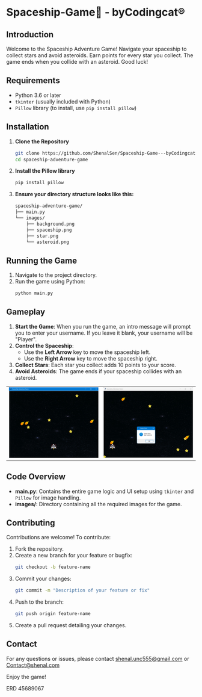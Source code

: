 # Spaceship-Game🚀 - byCodingcat® 

## Introduction
Welcome to the Spaceship Adventure Game! Navigate your spaceship to collect stars and avoid asteroids. Earn points for every star you collect. The game ends when you collide with an asteroid. Good luck!

## Requirements
- Python 3.6 or later
- `tkinter` (usually included with Python)
- `Pillow` library (to install, use `pip install pillow`)

## Installation
1. **Clone the Repository**
    ```bash
    git clone https://github.com/ShenalSen/Spaceship-Game---byCodingcat.git
    cd spaceship-adventure-game
    ```

2. **Install the Pillow library**
    ```bash
    pip install pillow
    ```

3. **Ensure your directory structure looks like this:**
    ```
    spaceship-adventure-game/
    ├── main.py
    └── images/
        ├── background.png
        ├── spaceship.png
        ├── star.png
        └── asteroid.png
    ```

## Running the Game
1. Navigate to the project directory.
2. Run the game using Python:
    ```bash
    python main.py
    ```

## Gameplay
1. **Start the Game**: When you run the game, an intro message will prompt you to enter your username. If you leave it blank, your username will be "Player".
2. **Control the Spaceship**:
    - Use the **Left Arrow** key to move the spaceship left.
    - Use the **Right Arrow** key to move the spaceship right.
3. **Collect Stars**: Each star you collect adds 10 points to your score.
4. **Avoid Asteroids**: The game ends if your spaceship collides with an asteroid.
   
<table>
  <tr>
    <td><img src="https://github.com/ShenalSen/Spaceship-Game---byCodingcat/blob/main/Screenshots/1.png" alt="Screenshot 1" width="500"></td>
    <td><img src="https://github.com/ShenalSen/Spaceship-Game---byCodingcat/blob/main/Screenshots/2.png" alt="Screenshot 2" width="500"></td>
  </tr>
</table>

## Code Overview
- **main.py**: Contains the entire game logic and UI setup using `tkinter` and `Pillow` for image handling.
- **images/**: Directory containing all the required images for the game.

## Contributing
Contributions are welcome! To contribute:

1. Fork the repository.
2. Create a new branch for your feature or bugfix:
    ```bash
    git checkout -b feature-name
    ```
3. Commit your changes:
    ```bash
    git commit -m "Description of your feature or fix"
    ```
4. Push to the branch:
    ```bash
    git push origin feature-name
    ```
5. Create a pull request detailing your changes.

## Contact
For any questions or issues, please contact [shenal.unc555@gmail.com](mailto:shenal.unc555@gmail.com) or [Contact@shenal.com](http://shenalsenarathne.me/#contact)

Enjoy the game!


ERD 45689067
